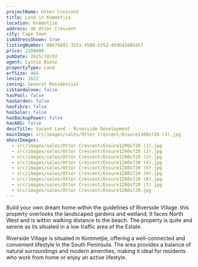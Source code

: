 ```yaml
---
projectName: Otter Crescent
title: Land in Kommetjie
location: Kommetjie
address: 48 Otter Crescent
city: Cape Town
isAddressShown: true
listingNumber: 08b74b91-3151-4589-b352-459b4588b45f
price: 2100000
pubDate: 2025/10/02
agent: Lynnie Bienz
propertyType: Land
erfSize: 464
levies: 1622
zoning: General Residential
isStandalone: false
hasPool: false
hasGarden: false
hasFibre: false
hasSolar: false
hasBackupPower: false
hasADU: false
descTitle: Vacant Land - Riverside Development
mainImage: src/images/sales/Otter Crescent/Ensure1280x720 (3).jpg
aboutImages:
  - src/images/sales/Otter Crescent/Ensure1280x720 (1).jpg
  - src/images/sales/Otter Crescent/Ensure1280x720 (2).jpg
  - src/images/sales/Otter Crescent/Ensure1280x720 (3).jpg
  - src/images/sales/Otter Crescent/Ensure1280x720 (4).jpg
  - src/images/sales/Otter Crescent/Ensure1280x720 (5).jpg
  - src/images/sales/Otter Crescent/Ensure1280x720 (6).jpg
  - src/images/sales/Otter Crescent/Ensure1280x720 (8).jpg
  - src/images/sales/Otter Crescent/Ensure1280x720 (7).jpg
  - src/images/sales/Otter Crescent/Ensure1280x720.jpg
---
```

Build your own dream home within the guidelines of Riverside Village. this property overlooks the landscaped gardens and wetland. It faces North West and is within walking distance to the beach. The property is quite and serene as its situated in a low traffic area of the Estate.

Riverside Village is situated in Kommetjie, offering a well-connected and convenient lifestyle in the South Peninsula. The area provides a balance of natural surroundings and modern amenities, making it ideal for residents who work from home or enjoy an active lifestyle.